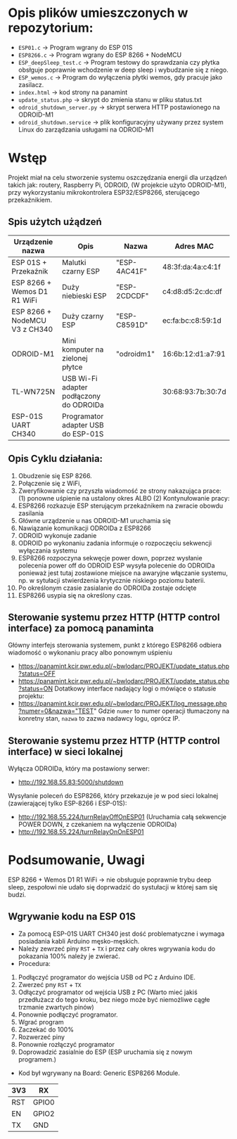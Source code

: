 # Opis plików umieszczonych w repozytorium:
- `ESP01.c` → Program wgrany do ESP 01S
- `ESP8266.c` → Program wgrany do ESP 8266 + NodeMCU
- `ESP_deepSleep_test.c` → Program testowy do sprawdzania czy płytka obsłguje poprawnie wchodzenie w deep sleep i wybudzanie się z niego.
- `ESP_wemos.c` → Program do wyłączenia płytki wemos, gdy pracuje jako zasilacz.
- `index.html` → kod strony na panamint
- `update_status.php` → skrypt do zmienia stanu w pliku status.txt
- `odroid_shutdown_server.py` → skrypt serwera HTTP postawionego na ODROID-M1
- `odroid_shutdown.service` → plik konfiguracyjny używany przez system Linux do zarządzania usługami na ODROID-M1


# Wstęp
Projekt miał na celu stworzenie systemu oszczędzania energii dla urządzeń takich jak: routery, Raspberry Pi, ODROID, (W projekcie użyto ODROID-M1), przy wykorzystaniu mikrokontrolera ESP32/ESP8266, sterującego przekaźnikiem.

## Spis użytch użądzeń 
| Urządzenie nazwa | Opis | Nazwa | Adres MAC |
|-|-|-|-|
| ESP 01S + Przekaźnik  | Malutki czarny ESP | "ESP-4AC41F" | 48:3f:da:4a:c4:1f |
| ESP 8266 + Wemos D1 R1 WiFi | Duży niebieski ESP | "ESP-2CDCDF" | c4:d8:d5:2c:dc:df |
| ESP 8266 + NodeMCU V3 z CH340 | Duży czarny ESP | "ESP-C8591D" | ec:fa:bc:c8:59:1d |
| ODROID-M1 | Mini komputer na zielonej płytce | "odroidm1" | 16:6b:12:d1:a7:91 |
| TL-WN725N | USB Wi-Fi adapter podłączony do ODROIDa | | 30:68:93:7b:30:7d |
| ESP-01S UART CH340 | Programator adapter USB do ESP-01S | | |


## Opis Cyklu działania:
1. Obudzenie się ESP 8266.
2. Połączenie się z WiFi,
3. Zweryfikowanie czy przyszła wiadomość ze strony nakazująca prace:   
  (1) ponowne uśpienie na ustalony okres ALBO (2) Kontynułowanie pracy:
4. ESP8266 rozkazuje ESP sterującym przekaźnikem na zwracie obowdu zasilania
5. Główne urządzenie u nas ODROID-M1 uruchamia się
6. Nawiązanie komunikacji ODROIDa z ESP8266
7. ODROID wykonuje zadanie
8. ODROID po wykonaniu zadania informuje o rozpoczęciu sekwencji wyłączania systemu
9. ESP8266 rozpoczyna sekwęcje power down, poprzez wysłanie polecenia power off do ODROID
  ESP wysyła polecenie do ODROIDa ponieważ jest tutaj zostawione miejsce na awaryjne włączanie systemu, np. w sytułacji stwierdzenia krytycznie niskiego poziomu baterii.
10. Po określonym czasie zasialanie do ODROIDa zostaje odcięte
11. ESP8266 usypia się na określony czas.


## Sterowanie systemu przez HTTP (HTTP control interface) za pomocą panaminta
Główny interfejs sterowania systemem, punkt z którego ESP8266 odbiera wiadomość o wykonaniu pracy albo ponownym uśpieniu
- https://panamint.kcir.pwr.edu.pl/~bwlodarc/PROJEKT/update_status.php?status=OFF
- https://panamint.kcir.pwr.edu.pl/~bwlodarc/PROJEKT/update_status.php?status=ON
Dotatkowy interface nadający logi o mówiące o statusie projektu:
- https://panamint.kcir.pwr.edu.pl/~bwlodarc/PROJEKT/log_message.php?numer=0&nazwa="TEST"
Gdzie `numer` to  numer operacji tłumaczony na konretny stan, `nazwa` to zazwa nadawcy logu, oprócz IP.
  
## Sterowanie systemu przez HTTP (HTTP control interface) w sieci lokalnej
Wyłącza ODROIDa, który ma postawiony serwer:
- http://192.168.55.83:5000/shutdown

Wysyłanie poleceń do ESP8266, który przekazuje je w pod sieci lokalnej (zawierającej tylko ESP-8266 i ESP-01S):
- http://192.168.55.224/turnRelayOffOnESP01 (Uruchamia całą sekwencje POWER DOWN, z czekaniem na wyłączenie ODROIDa)
- http://192.168.55.224/turnRelayOnOnESP01

# Podsumowanie, Uwagi
ESP 8266 + Wemos D1 R1 WiFi → nie obsługuje poprawnie trybu deep sleep, zespołowi nie udało się doprwadzić do systułacji w której sam się budzi.

## Wgrywanie kodu na ESP 01S
- Za pomocą ESP-01S UART CH340 jest dość problematyczne i wymaga posiadania kabli Arduino męsko-męskich.
- Należy zewrzeć piny `RST` + `TX` i przez cały okres wgrywania kodu do pokazania 100% należy je zwierać.
- Procedura:
1. Podłączyć programator do wejścia USB od PC z Arduino IDE.
2. Zwerzeć pny  `RST` + `TX`
3. Odłączyć programator od wejścia USB z PC (Warto mieć jakiś przedłużacz do tego kroku, bez niego może być niemożliwe cągłe trzmanie zwartych pinów)
4. Ponownie podłączyć programator.
5. Wgrać program
6. Zaczekać do 100%
7. Rozwerzeć piny
8. Ponownie rozłączyć programator
9. Doprowadzić zasialnie do ESP (ESP uruchamia się z nowym programem.)
- Kod był wgrywany na Board: Generic ESP8266 Module.

|3V3|RX|
|-|-|
|RST|GPIO0|
|EN|GPIO2|
|TX|GND|
